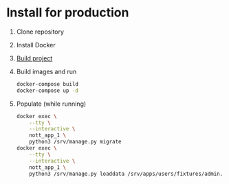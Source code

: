 # Install for production

1. Clone repository

2. Install Docker

3. [Build project](/docs/build.md)

4. Build images and run

    ```sh
    docker-compose build
    docker-compose up -d
    ```

5. Populate (while running)

    ```sh
    docker exec \
        --tty \
        --interactive \
        nott_app_1 \
        python3 /srv/manage.py migrate
    docker exec \
        --tty \
        --interactive \
        nott_app_1 \
        python3 /srv/manage.py loaddata /srv/apps/users/fixtures/admin.json
    ```
